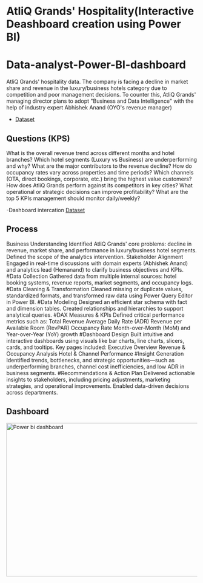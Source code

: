 # AtliQ Grands' Hospitality(Interactive Deashboard creation using Power BI)
# Data-analyst-Power-BI-dashboard
 AtliQ Grands' hospitality
data. The company is facing a decline in market share and revenue in the
luxury/business hotels category due to competition and poor management
decisions. To counter this, AtliQ Grands' managing director plans to adopt
"Business and Data Intelligence" with the help of industry expert Abhishek
Anand (OYO's revenue manager)

- <a href ="https://github.com/vasanthpriyan57/Data-analyst-Power-BI-dashboard/blob/main/Data%20analyst%20Power%20Bi%20project.pbix">Dataset</a>

## Questions (KPS)
What is the overall revenue trend across different months and hotel branches?
Which hotel segments (Luxury vs Business) are underperforming and why?
What are the major contributors to the revenue decline?
How do occupancy rates vary across properties and time periods?
Which channels (OTA, direct bookings, corporate, etc.) bring the highest value customers?
How does AtliQ Grands perform against its competitors in key cities?
What operational or strategic decisions can improve profitability?
What are the top 5 KPIs management should monitor daily/weekly?

-Dashboard intercation <a href ="https://github.com/vasanthpriyan57/Data-analyst-Power-BI-dashboard/blob/main/Data%20analyst%20Power%20Bi%20project.pbix">Dataset</a>
## Process
Business Understanding
Identified AtliQ Grands' core problems: decline in revenue, market share, and performance in luxury/business hotel segments. Defined the scope of the analytics intervention.
Stakeholder Alignment
Engaged in real-time discussions with domain experts (Abhishek Anand) and analytics lead (Hemanand) to clarify business objectives and KPIs.
#Data Collection
Gathered data from multiple internal sources: hotel booking systems, revenue reports, market segments, and occupancy logs.
#Data Cleaning & Transformation
Cleaned missing or duplicate values, standardized formats, and transformed raw data using Power Query Editor in Power BI.
#Data Modeling
Designed an efficient star schema with fact and dimension tables. Created relationships and hierarchies to support analytical queries.
#DAX Measures & KPIs
Defined critical performance metrics such as:
Total Revenue
Average Daily Rate (ADR)
Revenue per Available Room (RevPAR)
Occupancy Rate
Month-over-Month (MoM) and Year-over-Year (YoY) growth
#Dashboard Design
Built intuitive and interactive dashboards using visuals like bar charts, line charts, slicers, cards, and tooltips. Key pages included:
Executive Overview
Revenue & Occupancy Analysis
Hotel & Channel Performance
#Insight Generation
Identified trends, bottlenecks, and strategic opportunities—such as underperforming branches, channel cost inefficiencies, and low ADR in business segments.
#Recommendations & Action Plan
Delivered actionable insights to stakeholders, including pricing adjustments, marketing strategies, and operational improvements. Enabled data-driven decisions across departments.



## Dashboard 
<img width="765" height="404" alt="Power bi dashboard" src="https://github.com/user-attachments/assets/7798e626-84ab-4eeb-bb32-b3b22eaefef1" />


